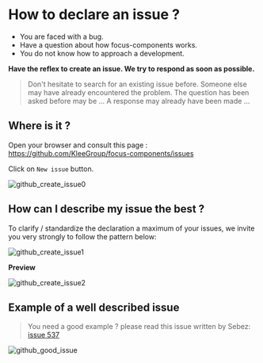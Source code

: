 # How to declare an issue ?

* You are faced with a bug.
* Have a question about how focus-components works.
* You do not know how to approach a development.

__Have the reflex to create an issue. We try to respond as soon as possible.__

> Don't hesitate to search for an existing issue before. Someone else may have already encountered the problem. The question has been asked before may be ... A response may already have been made ...

## Where is it ?

Open your browser and consult this page : https://github.com/KleeGroup/focus-components/issues

Click on `New issue` button.

![github_create_issue0](https://cloud.githubusercontent.com/assets/5349745/10515814/76961e5c-7355-11e5-8dfb-33ca944cff5b.PNG)

## How can I describe my issue the best ?

To clarify / standardize the declaration a maximum of your issues, we invite you very strongly to follow the pattern below:

![github_create_issue1](https://cloud.githubusercontent.com/assets/5349745/10515819/81f80c4c-7355-11e5-9562-6ab8c586d20c.PNG)

__Preview__

![github_create_issue2](https://cloud.githubusercontent.com/assets/5349745/10515825/8a60e188-7355-11e5-85bd-43893ce61ce2.PNG)

## Example of a well described issue

> You need a good example ? please read this issue written by Sebez:
> [issue 537](https://github.com/KleeGroup/focus-components/issues/537)

![github_good_issue](https://cloud.githubusercontent.com/assets/5349745/10515834/93d172be-7355-11e5-9a1f-05a5bb77e453.PNG)


